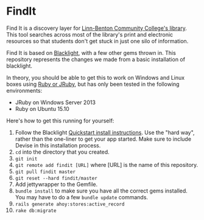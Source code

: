 # FindIt

Find It is a discovery layer for [Linn-Benton Community College's library](http://library.linnbenton.edu/).  This tool searches across most of the library's print and electronic resources so that students don't get stuck in just one silo of information.

Find It is based on [Blacklight](http://projectblacklight.org/), with a few other gems thrown in.  This repository represents the changes we made from a basic installation of blacklight.

In theory, you should be able to get this to work on Windows and Linux boxes using [Ruby or JRuby](https://github.com/sandbergja/discovery_layer/issues/60), but has only been tested in the following environments:

* JRuby on Windows Server 2013
* Ruby on Ubuntu 15.10

Here's how to get this running for yourself:

1. Follow the Blacklight [Quickstart install instructions](https://github.com/projectblacklight/blacklight/wiki/Quickstart).  Use the "hard way", rather than the one-liner to get your app started.  Make sure to include Devise in this installation process.
2. `cd` into the directory that you created.
4. `git init`
5. `git remote add findit [URL]` where [URL] is the name of this repository.
6. `git pull findit master`
7. `git reset --hard findit/master`
8. Add jettywrapper to the Gemfile.
8. `bundle install` to make sure you have all the correct gems installed.  You may have to do a few `bundle update` commands.
10. `rails generate ahoy:stores:active_record`
11. `rake db:migrate`
